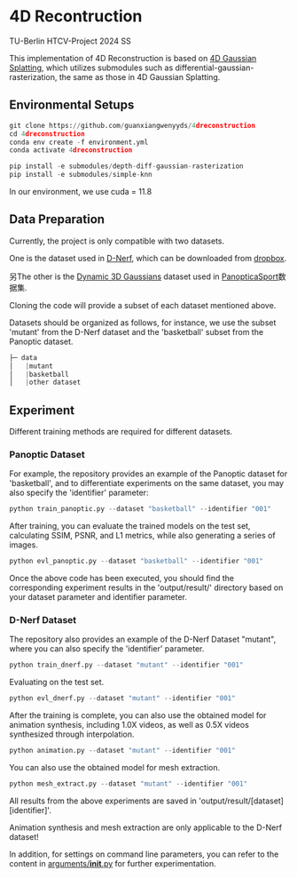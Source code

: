 # 4D Recontruction
TU-Berlin HTCV-Project 2024 SS

This implementation of 4D Reconstruction is based on [4D Gaussian Splatting](https://github.com/hustvl/4DGaussians), which utilizes submodules such as differential-gaussian-rasterization, the same as those in 4D Gaussian Splatting.

## Environmental Setups
```python
git clone https://github.com/guanxiangwenyyds/4dreconstruction
cd 4dreconstruction
conda env create -f environment.yml
conda activate 4dreconstruction

pip install -e submodules/depth-diff-gaussian-rasterization
pip install -e submodules/simple-knn
```
In our environment, we use cuda = 11.8

## Data Preparation
Currently, the project is only compatible with two datasets.

One is the dataset used in [D-Nerf](https://github.com/albertpumarola/D-NeRF), which can be downloaded from [dropbox](https://www.dropbox.com/scl/fi/5oyd2uop62yw1ttlw1x5v/logs.zip?rlkey=5ko5sf3njkjv3vssonk1jmruy&e=1&dl=0).

另The other is the [Dynamic 3D Gaussians](https://github.com/JonathonLuiten/Dynamic3DGaussians?tab=readme-ov-file) dataset used in [PanopticaSport](https://omnomnom.vision.rwth-aachen.de/data/Dynamic3DGaussians/data.zip)数据集.

Cloning the code will provide a subset of each dataset mentioned above.

Datasets should be organized as follows, for instance, we use the subset 'mutant' from the D-Nerf dataset and the 'basketball' subset from the Panoptic dataset.
```python
├─ data
│   |mutant
│   |basketball
│   |other dataset
```

## Experiment
Different training methods are required for different datasets.

### Panoptic Dataset
For example, the repository provides an example of the Panoptic dataset for 'basketball', and to differentiate experiments on the same dataset, you may also specify the 'identifier' parameter:
```python
python train_panoptic.py --dataset "basketball" --identifier "001"
```
After training, you can evaluate the trained models on the test set, calculating SSIM, PSNR, and L1 metrics, while also generating a series of images.
```python
python evl_panoptic.py --dataset "basketball" --identifier "001"
```
Once the above code has been executed, you should find the corresponding experiment results in the 'output/result/' directory based on your dataset parameter and identifier parameter.

### D-Nerf Dataset
The repository also provides an example of the D-Nerf Dataset "mutant", where you can also specify the 'identifier' parameter.
```python
python train_dnerf.py --dataset "mutant" --identifier "001"
```
Evaluating on the test set.
```python
python evl_dnerf.py --dataset "mutant" --identifier "001"
```
After the training is complete, you can also use the obtained model for animation synthesis, including 1.0X videos, as well as 0.5X videos synthesized through interpolation.
```python
python animation.py --dataset "mutant" --identifier "001"
```
You can also use the obtained model for mesh extraction.
```python
python mesh_extract.py --dataset "mutant" --identifier "001"
```
All results from the above experiments are saved in 'output/result/[dataset][identifier]'.

Animation synthesis and mesh extraction are only applicable to the D-Nerf dataset!

In addition, for settings on command line parameters, you can refer to the content in [arguments/__init__.py](https://github.com/guanxiangwenyyds/4dreconstruction/blob/main/arguments/__init__.py) for further experimentation.